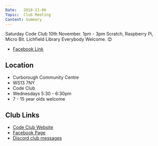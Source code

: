 ```yaml
---
Date:   2018-11-06
Topic:  Club Meeting
Content: Summary
---
```

Saturday Code Club 10th November. 1pm - 3pm
Scratch, Raspberry Pi, Micro Bit.
Lichfield Library 
Everybody Welcome. 😊



* [Facebook Link](https://www.facebook.com/1481985248595237/posts/1779916718802087/)

## Location

* Curborough Community Centre
* WS13 7NY
* Code Club
* Wednesdays 5:30 - 6:30pm
* 7 - 15 year olds welcome

## Club Links

* [Code Club Website](https://lichfield-code-club.github.io/)
* [Facebook Page](https://www.facebook.com/LichfieldCoders)
* [Discord club messages](https://discord.gg/szz6xGK)
